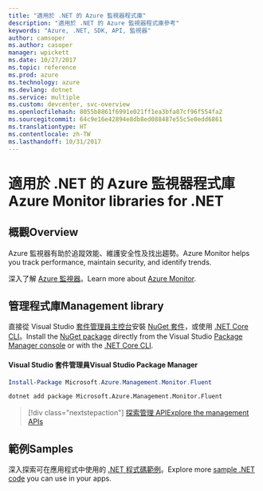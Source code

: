 ```yaml
---
title: "適用於 .NET 的 Azure 監視器程式庫"
description: "適用於 .NET 的 Azure 監視器程式庫參考"
keywords: "Azure, .NET, SDK, API, 監視器"
author: camsoper
ms.author: casoper
manager: wpickett
ms.date: 10/27/2017
ms.topic: reference
ms.prod: azure
ms.technology: azure
ms.devlang: dotnet
ms.service: multiple
ms.custom: devcenter, svc-overview
ms.openlocfilehash: 8055b8861f6991e021ff1ea3bfa87cf96f554fa2
ms.sourcegitcommit: 64c9e16e42894e8db8ed088487e55c5e0edd6861
ms.translationtype: HT
ms.contentlocale: zh-TW
ms.lasthandoff: 10/31/2017
---
```

# <a name="azure-monitor-libraries-for-net"></a><span data-ttu-id="40331-104">適用於 .NET 的 Azure 監視器程式庫</span><span class="sxs-lookup"><span data-stu-id="40331-104">Azure Monitor libraries for .NET</span></span>

## <a name="overview"></a><span data-ttu-id="40331-105">概觀</span><span class="sxs-lookup"><span data-stu-id="40331-105">Overview</span></span>

<span data-ttu-id="40331-106">Azure 監視器有助於追蹤效能、維護安全性及找出趨勢。</span><span class="sxs-lookup"><span data-stu-id="40331-106">Azure Monitor helps you track performance, maintain security, and identify trends.</span></span>

<span data-ttu-id="40331-107">深入了解 [Azure 監視器](/azure/monitoring-and-diagnostics/)。</span><span class="sxs-lookup"><span data-stu-id="40331-107">Learn more about [Azure Monitor](/azure/monitoring-and-diagnostics/).</span></span>   

## <a name="management-library"></a><span data-ttu-id="40331-108">管理程式庫</span><span class="sxs-lookup"><span data-stu-id="40331-108">Management library</span></span>

<span data-ttu-id="40331-109">直接從 Visual Studio [套件管理員主控台][PackageManager]安裝 [NuGet 套件](https://www.nuget.org/packages/Microsoft.Azure.Management.Monitor.Fluent)，或使用 [.NET Core CLI][DotNetCLI]。</span><span class="sxs-lookup"><span data-stu-id="40331-109">Install the [NuGet package](https://www.nuget.org/packages/Microsoft.Azure.Management.Monitor.Fluent) directly from the Visual Studio [Package Manager console][PackageManager] or with the [.NET Core CLI][DotNetCLI].</span></span>

#### <a name="visual-studio-package-manager"></a><span data-ttu-id="40331-110">Visual Studio 套件管理員</span><span class="sxs-lookup"><span data-stu-id="40331-110">Visual Studio Package Manager</span></span>

```powershell
Install-Package Microsoft.Azure.Management.Monitor.Fluent
```

```bash
dotnet add package Microsoft.Azure.Management.Monitor.Fluent
```

> [!div class="nextstepaction"]
> [<span data-ttu-id="40331-111">探索管理 API</span><span class="sxs-lookup"><span data-stu-id="40331-111">Explore the management APIs</span></span>](/dotnet/api/overview/azure/monitor/management)

## <a name="samples"></a><span data-ttu-id="40331-112">範例</span><span class="sxs-lookup"><span data-stu-id="40331-112">Samples</span></span>

<span data-ttu-id="40331-113">深入探索可在應用程式中使用的 [.NET 程式碼範例](https://azure.microsoft.com/resources/samples/?platform=dotnet)。</span><span class="sxs-lookup"><span data-stu-id="40331-113">Explore more [sample .NET code](https://azure.microsoft.com/resources/samples/?platform=dotnet) you can use in your apps.</span></span>

[PackageManager]: https://docs.microsoft.com/nuget/tools/package-manager-console
[DotNetCLI]: https://docs.microsoft.com/dotnet/core/tools/dotnet-add-package
